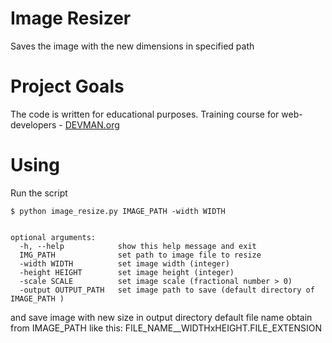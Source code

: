 # Image Resizer

Saves the image with the new dimensions in specified path

# Project Goals

The code is written for educational purposes. Training course for web-developers - [DEVMAN.org](https://devman.org)

# Using

Run the script
```#!bash
$ python image_resize.py IMAGE_PATH -width WIDTH


optional arguments:
  -h, --help            show this help message and exit
  IMG_PATH              set path to image file to resize
  -width WIDTH          set image width (integer)
  -height HEIGHT        set image height (integer)
  -scale SCALE          set image scale (fractional number > 0)
  -output OUTPUT_PATH   set image path to save (default directory of IMAGE_PATH )

```

and save image with new size in output directory
default file name obtain from IMAGE_PATH like this:
FILE_NAME__WIDTHxHEIGHT.FILE_EXTENSION
